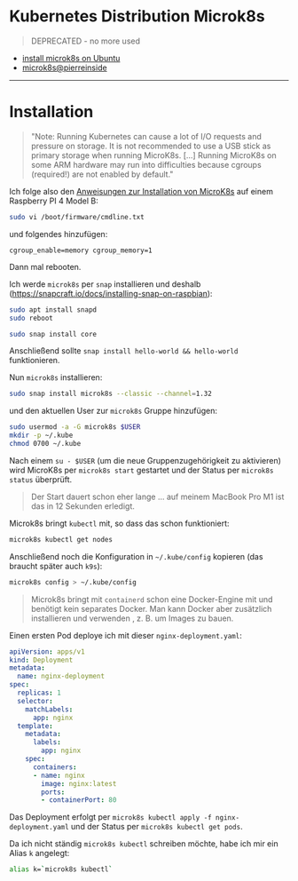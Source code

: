 # Kubernetes Distribution Microk8s

> DEPRECATED - no more used

* [install microk8s on Ubuntu](https://microk8s.io/docs/install-raspberry-pi)
* [microk8s@pierreinside](kubernetes-microK8s.md)

---

# Installation

> "Note: Running Kubernetes can cause a lot of I/O requests and pressure on storage. It is not recommended to use a USB stick as primary storage when running MicroK8s. [...] Running MicroK8s on some ARM hardware may run into difficulties because cgroups (required!) are not enabled by default."

Ich folge also den [Anweisungen zur Installation von MicroK8s](https://microk8s.io/docs/install-raspberry-pi) auf einem Raspberry PI 4 Model B:

```bash
sudo vi /boot/firmware/cmdline.txt
```

und folgendes hinzufügen:

```
cgroup_enable=memory cgroup_memory=1
```

Dann mal rebooten.

Ich werde `microk8s` per `snap` installieren und deshalb (https://snapcraft.io/docs/installing-snap-on-raspbian):

```bash
sudo apt install snapd
sudo reboot

sudo snap install core
```

Anschließend sollte `snap install hello-world && hello-world` funktionieren.

Nun `microk8s` installieren:

```bash
sudo snap install microk8s --classic --channel=1.32
```

und den aktuellen User zur `microk8s` Gruppe hinzufügen:

```bash
sudo usermod -a -G microk8s $USER
mkdir -p ~/.kube
chmod 0700 ~/.kube
```

Nach einem `su - $USER` (um die neue Gruppenzugehörigkeit zu aktivieren) wird MicroK8s per `microk8s start` gestartet und der Status per `microk8s status` überprüft.

> Der Start dauert schon eher lange ... auf meinem MacBook Pro M1 ist das in 12 Sekunden erledigt. 

Microk8s bringt `kubectl` mit, so dass das schon funktioniert:

```bash
microk8s kubectl get nodes
```

Anschließend noch die Konfiguration in `~/.kube/config` kopieren (das braucht später auch `k9s`):

```bash
microk8s config > ~/.kube/config
```

> Microk8s bringt mit `containerd` schon eine Docker-Engine mit und benötigt kein separates Docker. Man kann Docker aber zusätzlich installieren und verwenden , z. B. um Images zu bauen.

Einen ersten Pod deploye ich mit dieser `nginx-deployment.yaml`:

```yaml
apiVersion: apps/v1
kind: Deployment
metadata:
  name: nginx-deployment
spec:
  replicas: 1
  selector:
    matchLabels:
      app: nginx
  template:
    metadata:
      labels:
        app: nginx
    spec:
      containers:
      - name: nginx
        image: nginx:latest
        ports:
        - containerPort: 80
```

Das Deployment erfolgt per `microk8s kubectl apply -f nginx-deployment.yaml` und der Status per `microk8s kubectl get pods`.

Da ich nicht ständig `microk8s kubectl` schreiben möchte, habe ich mir ein Alias `k` angelegt:

```bash
alias k=`microk8s kubectl`
```